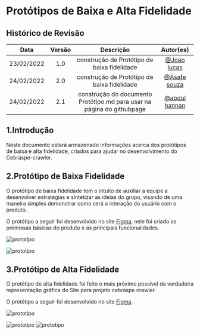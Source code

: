 # Protótipos de Baixa e Alta Fidelidade

## Histórico de Revisão

|Data|Versão|Descrição|Autor(es)|
|:--:|:--:|:--:|:--:|
|23/02/2022|1.0|construção de Protótipo de baixa fidelidade|[@Joao lucas](https://github.com/HacKairos)|
|24/02/2022|2.0|construção de Protótipo de baixa fidelidade|[@Asafe souza](https://github.com/asafesouza)|
|24/02/2022|2.1|construção do documento Protótipo.md para usar na página do githubpage|[@abdul hannan](https://github.com/hannanhunny01)|

## 1.Introdução

Neste documento estará armazenado informações acerca dos protótipos de baixa e alta fidelidade, criados para ajudar no desenvolvimento do Cebraspe-crawler.

## 2.Protótipo de Baixa Fidelidade
 
O protótipo de baixa fidelidade tem o intuito de auxiliar a equipe a desenvolver estratégias e sintetizar as ideias do grupo, visando de uma maneira simples demonstrar como será a interação do usuário com o produto.

 O protótipo a seguir foi desenvolvido no site [Figma](https://www.figma.com/file/rs895AnU1WtSaW2KDfVpxr/Cebrasp---Tracker), nele foi criado as premissas básicas do produto e as principais funcionalidades.
 
![prototipo](../Docs/Prototipos/Baixa%20fidelidade/PrototipoBaixaFidelidade2.png)

![prototipo](../Docs/Prototipos/Baixa%20fidelidade/PrototipoBaixaFidelidade.png)

## 3.Protótipo de Alta Fidelidade

O protótipo de alta fidelidade foi feito o mais próximo possível da verdadeira representação gráfica do Site para projeto cebraspe crawler.

 O protótipo a seguir foi desenvolvido no site [Figma](https://www.figma.com/file/rs895AnU1WtSaW2KDfVpxr/Cebrasp---Tracker).
 
 ![prototipo](../Docs/Prototipos/Alta%20fidelidade/Prototipo.png)

![prototipo](../Docs/Prototipos/Alta%20fidelidade/PrototipoDashboard.png)
![prototipo](../Docs/Prototipos/Alta%20fidelidade/PrototipoHome.png)
